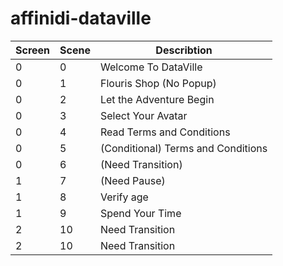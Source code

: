 # affinidi-dataville


| Screen   | Scene   | Describtion                               |
| -------- | ------- | ----------------------------------------- |
| 0        | 0       | Welcome To DataVille                      |
| 0        | 1       | Flouris Shop (No Popup)                   |
| 0        | 2       | Let the Adventure Begin                   |
| 0        | 3       | Select Your Avatar                        |
| 0        | 4       | Read Terms and Conditions                 |
| 0        | 5       | (Conditional) Terms and Conditions        |
| 0        | 6       | (Need Transition)                         |
| 1        | 7       | (Need Pause)                              |
| 1        | 8       | Verify age                                |
| 1        | 9       | Spend Your Time                           |
| 2        | 10      | Need Transition                           |
| 2        | 10      | Need Transition                           |